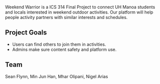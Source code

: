 Weekend Warrior is a ICS 314 Final Project to connect UH Manoa students and locals interested in weekend outdoor activities. Our platform will help people activity partners with similar interests and schedules.

## Project Goals

- Users can find others to join them in activities.
- Admins make sure content safety and platform use.

## Team

Sean Flynn, Min Jun Han, Mhar Olipani, Nigel Arias
